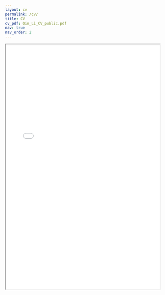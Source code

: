 ```yaml
---
layout: cv
permalink: /cv/
title: CV
cv_pdf: Qin_Li_CV_public.pdf
nav: true
nav_order: 2
---
```



<div style="width: 100%; height:800">
<iframe src="/assets/pdf/Qin_Li_CV_public.pdf" width="100%" height="800">
Please click on the icon on the top right to download my CV if it does not show up in your browser. 
</iframe>
</div>
